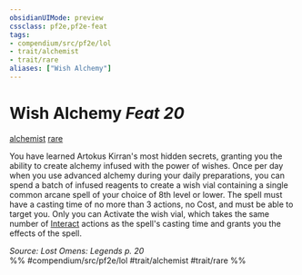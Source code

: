 ```yaml
---
obsidianUIMode: preview
cssclass: pf2e,pf2e-feat
tags:
- compendium/src/pf2e/lol
- trait/alchemist
- trait/rare
aliases: ["Wish Alchemy"]
---
```

# Wish Alchemy  *Feat 20*  
[alchemist](../../Rules/traits/alchemist.md)  [rare](../../Rules/traits/rare.md)  


You have learned Artokus Kirran's most hidden secrets, granting you the ability to create alchemy infused with the power of wishes. Once per day when you use advanced alchemy during your daily preparations, you can spend a batch of infused reagents to create a wish vial containing a single common arcane spell of your choice of 8th level or lower. The spell must have a casting time of no more than 3 actions, no Cost, and must be able to target you. Only you can Activate the wish vial, which takes the same number of [Interact](../../Rules/actions/interact.md) actions as the spell's casting time and grants you the effects of the spell.

*Source: Lost Omens: Legends p. 20*  
%% #compendium/src/pf2e/lol #trait/alchemist #trait/rare %%